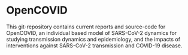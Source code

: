 # OpenCOVID
This git-repository contains current reports and source-code for OpenCOVID, an individual based model of SARS-CoV-2 dynamics for studying transmission dynamics and epidemiology, and the impacts of interventions against SARS-CoV-2 transmission and COVID-19 disease.
